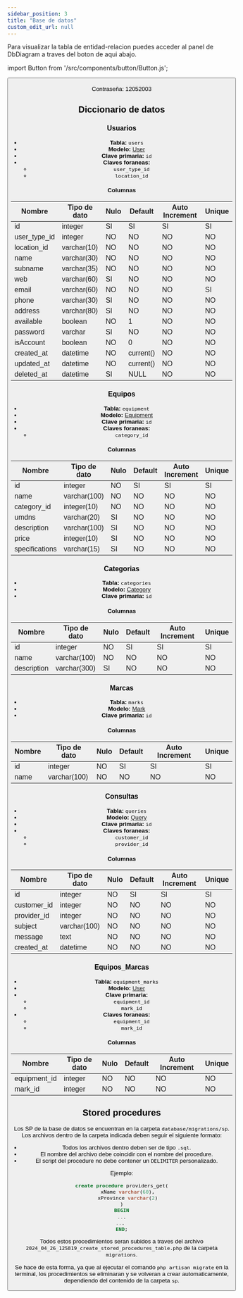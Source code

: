 ```yaml
---
sidebar_position: 3
title: "Base de datos"
custom_edit_url: null
---
```


Para visualizar la tabla de entidad-relacion puedes acceder al panel de DbDiagram a traves del boton de aqui abajo. 

import Button from '/src/components/button/Button.js';

<Button title="👉 DbDiagram" url="https://dbdocs.io/lautarosilverii/ProveeMed" />
<br />
Contraseña: 12052003   

## Diccionario de datos

### Usuarios
* **Tabla:** `users`
* **Modelo:** [User](/docs/modelos/user)
* **Clave primaria:** `id`
* **Claves foraneas:**
    * `user_type_id`
    * `location_id`

#### Columnas

| Nombre       | Tipo de dato | Nulo   | Default    | Auto Increment | Unique |
|--------------|--------------|--------|------------|----------------|--------|
| id           | integer      |   SI   | SI         | SI             | SI     |
| user_type_id | integer      |   NO   | NO         | NO             | NO     |
| location_id  | varchar(10)  |   NO   | NO         | NO             | NO     |
| name         | varchar(30)  |   NO   | NO         | NO             | NO     |
| subname      | varchar(35)  |   NO   | NO         | NO             | NO     |
| web          | varchar(60)  |   SI   | NO         | NO             | NO     |
| email        | varchar(60)  |   NO   | NO         | NO             | SI     |
| phone        | varchar(30)  |   SI   | NO         | NO             | NO     |
| address      | varchar(80)  |   SI   | NO         | NO             | NO     |
| available    | boolean      |   NO   | 1          | NO             | NO     |
| password     | varchar      |   SI   | NO         | NO             | NO     |
| isAccount    | boolean      |   NO   | 0          | NO             | NO     |
| created_at   | datetime     |   NO   | current()  | NO             | NO     |
| updated_at   | datetime     |   NO   | current()  | NO             | NO     |
| deleted_at   | datetime     |   SI   | NULL       | NO             | NO     |


### Equipos
* **Tabla:** `equipment`
* **Modelo:** [Equipment](/docs/modelos/Equipment)
* **Clave primaria:** `id`
* **Claves foraneas:**
    * `category_id`

#### Columnas

| Nombre         | Tipo de dato | Nulo   | Default    | Auto Increment | Unique |
|----------------|--------------|--------|------------|----------------|--------|
| id             | integer      |   NO   | SI         | SI             | SI     |
| name           | varchar(100) |   NO   | NO         | NO             | NO     |
| category_id    | integer(10)  |   NO   | NO         | NO             | NO     |
| umdns          | varchar(20)  |   SI   | NO         | NO             | NO     |
| description    | varchar(100) |   SI   | NO         | NO             | NO     |
| price          | integer(10)  |   SI   | NO         | NO             | NO     |
| specifications | varchar(15)  |   SI   | NO         | NO             | NO     |


### Categorias
* **Tabla:** `categories`
* **Modelo:** [Category](/docs/modelos/Category)
* **Clave primaria:** `id`

#### Columnas

| Nombre        | Tipo de dato | Nulo   | Default    | Auto Increment | Unique |
|---------------|--------------|--------|------------|----------------|--------|
| id            | integer      |   NO   | SI         | SI             | SI     |
| name          | varchar(100) |   NO   | NO         | NO             | NO     |
| description   | varchar(300) |   SI   | NO         | NO             | NO     |


### Marcas
* **Tabla:** `marks`
* **Modelo:** [Mark](/docs/modelos/Mark)
* **Clave primaria:** `id`

#### Columnas

| Nombre        | Tipo de dato | Nulo   | Default    | Auto Increment | Unique |
|---------------|--------------|--------|------------|----------------|--------|
| id            | integer      |   NO   | SI         | SI             | SI     |
| name          | varchar(100) |   NO   | NO         | NO             | NO     |

### Consultas
* **Tabla:** `queries`
* **Modelo:** [Query](/docs/modelos/Query)
* **Clave primaria:** `id`
* **Claves foraneas:**
    * `customer_id`
    * `provider_id`

#### Columnas

| Nombre        | Tipo de dato | Nulo   | Default    | Auto Increment | Unique |
|---------------|--------------|--------|------------|----------------|--------|
| id            | integer      |   NO   | SI         | SI             | SI     |
| customer_id   | integer      |   NO   | NO         | NO             | NO     |
| provider_id   | integer      |   NO   | NO         | NO             | NO     |
| subject       | varchar(100) |   NO   | NO         | NO             | NO     |
| message       | text         |   NO   | NO         | NO             | NO     |
| created_at    | datetime     |   NO   | NO         | NO             | NO     |


### Equipos_Marcas
* **Tabla:** `equipment_marks`
* **Modelo:** [User](/docs/modelos/Equip_mark)
* **Clave primaria:** 
    * `equipment_id`
    * `mark_id`
* **Claves foraneas:**
    * `equipment_id`
    * `mark_id`

#### Columnas

| Nombre        | Tipo de dato | Nulo   | Default    | Auto Increment | Unique |
|---------------|--------------|--------|------------|----------------|--------|
| equipment_id  | integer      |   NO   | NO         | NO             | NO     |
| mark_id       | integer      |   NO   | NO         | NO             | NO     |



## Stored procedures
Los SP de la base de datos se encuentran en la carpeta `database/migrations/sp`. Los archivos dentro de la carpeta indicada deben seguir el siguiente formato:
* Todos los archivos dentro deben ser de tipo `.sql`.
* El nombre del archivo debe coincidir con el nombre del procedure.
* El script del procedure no debe contener un `DELIMITER` personalizado.

Ejemplo:

```sql title="database/migrations/sp/providers_get.sql"
create procedure providers_get(
    xName varchar(60),
	xProvince varchar(2)
)
BEGIN
...
... 
END;
```

Todos estos procedimientos seran subidos a traves del archivo `2024_04_26_125819_create_stored_procedures_table.php` de la carpeta `migrations`.   

Se hace de esta forma, ya que al ejecutar el comando `php artisan migrate` en la terminal, los procedimientos se eliminaran y se volveran a crear automaticamente, dependiendo del contenido de la carpeta `sp`.